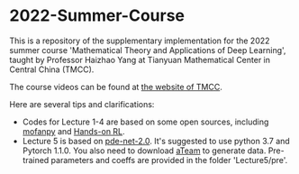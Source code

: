 # 2022-Summer-Course
This is a repository of the supplementary implementation for the 2022 summer course 'Mathematical Theory and Applications of Deep Learning', taught by Professor Haizhao Yang at Tianyuan Mathematical Center in Central China (TMCC).

The course videos can be found at [the website of TMCC](https://tmcc.whu.edu.cn/info/1262/2052.htm).

Here are several tips and clarifications:

* Codes for Lecture 1-4 are based on some open sources, including [mofanpy](https://mofanpy.com) and [Hands-on RL](https://hrl.boyuai.com).
* Lecture 5 is based on [pde-net-2.0](https://github.com/ZichaoLong/PDE-Net/tree/PDE-Net-2.0). It's suggested to use python 3.7 and Pytorch 1.1.0. You also need to download [aTeam](https://github.com/ZichaoLong/aTEAM/tree/3b3b5289dcc1f9cbd54b4713819d5897579d7442) to generate data. Pre-trained parameters and coeffs are provided in the folder 'Lecture5/pre'.
